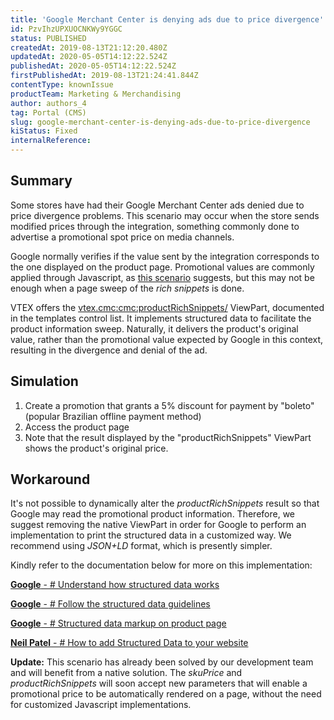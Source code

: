 ```yaml
---
title: 'Google Merchant Center is denying ads due to price divergence'
id: PzvIhzUPXUOCNKWy9YGGC
status: PUBLISHED
createdAt: 2019-08-13T21:12:20.480Z
updatedAt: 2020-05-05T14:12:22.524Z
publishedAt: 2020-05-05T14:12:22.524Z
firstPublishedAt: 2019-08-13T21:24:41.844Z
contentType: knownIssue
productTeam: Marketing & Merchandising
author: authors_4
tag: Portal (CMS)
slug: google-merchant-center-is-denying-ads-due-to-price-divergence
kiStatus: Fixed
internalReference: 
---
```


## Summary

Some stores have had their Google Merchant Center ads denied due to price divergence problems. This scenario may occur when the store sends modified prices through the integration, something commonly done to advertise a promotional spot price on media channels.  
  
Google normally verifies if the value sent by the integration corresponds to the one displayed on the product page. Promotional values are commonly applied through Javascript, as [this scenario](https://help.vtex.com/known-issues/google-merchant-center-denies-ads-due-to-price-divergence--PzvIhzUPXUOCNKWy9YGGC) suggests, but this may not be enough when a page sweep of the _rich snippets_ is done.  

VTEX offers the <vtex.cmc:cmc:productRichSnippets/> ViewPart, documented in the templates control list. It implements structured data to facilitate the product information sweep. Naturally, it delivers the product's original value, rather than the promotional value expected by Google in this context, resulting in the divergence and denial of the ad.  

## Simulation

1. Create a promotion that grants a 5% discount for payment by "boleto" (popular Brazilian offline payment method)
2. Access the product page
3. Note that the result displayed by the "productRichSnippets" ViewPart shows the product's original price.

## Workaround

It's not possible to dynamically alter the _productRichSnippets_ result so that Google may read the promotional product information. Therefore, we suggest removing the native ViewPart in order for Google to perform an implementation to print the structured data in a customized way. We recommend using _JSON+LD_ format, which is presently simpler. 
  
Kindly refer to the documentation below for more on this implementation:
  
[**Google** - # Understand how structured data works](https://developers.google.com/search/docs/guides/intro-structured-data?hl=en-us)
  
[**Google** - # Follow the structured data guidelines](https://developers.google.com/search/docs/guides/sd-policies?hl=en-us)  
  
[**Google** - # Structured data markup on product page](https://developers.google.com/search/docs/data-types/product?hl=en-us)  
  
[**Neil Patel** - # How to add Structured Data to your website](https://neilpatel.com/blog/structured-data/)  
  
**Update:** This scenario has already been solved by our development team and will benefit from a native solution. The _skuPrice_ and _productRichSnippets_ will soon accept new parameters that will enable a promotional price to be automatically rendered on a page, without the need for customized Javascript implementations.

